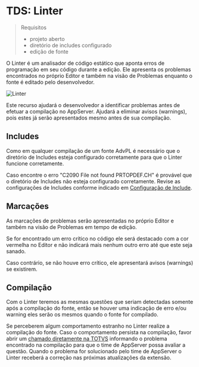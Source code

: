 # TDS: Linter

> Requisitos
>
> - projeto aberto
> - diretório de includes configurado
> - edição de fonte

O Linter é um analisador de código estático que aponta erros de programação em seu código durante a edição. Ele apresenta os problemas encontrados no próprio Editor e também na visão de Problemas enquanto o fonte é editado pelo desenvolvedor.

![Linter](./gifs/Linter.gif)

Este recurso ajudará o desenvolvedor a identificar problemas antes de efetuar a compilação no AppServer. Ajudará a eliminar avisos (warnings), pois estes já serão apresentados mesmo antes de sua compilação.

## Includes

Como em qualquer compilação de um fonte AdvPL é necessário que o diretório de Includes esteja configurado corretamente para que o Linter funcione corretamente.

Caso encontre o erro "C2090  File not found PRTOPDEF.CH" é provável que o diretório de Includes não esteja configurado corretamente. Revise as configurações de Includes conforme indicado em [Configuração de Include](https://github.com/totvs/tds-vscode/blob/master/docs/compilation.md#configura%C3%A7%C3%A3o-de-include-busca-de-arquivos-de-defini%C3%A7%C3%A3o).

## Marcações

As marcações de problemas serão apresentadas no próprio Editor e também na visão de Problemas em tempo de edição.

Se for encontrado um erro crítico no código ele será destacado com a cor vermelha no Editor e não indicará mais nenhum outro erro até que este seja sanado.

Caso contrário, se não houve erro crítico, ele apresentará avisos (warnings) se existirem.

## Compilação

Com o Linter teremos as mesmas questões que seriam detectadas somente após a compilação do fonte, então se houver uma indicação de erro e/ou warning eles serão os mesmos quando o fonte for compilado.

Se perceberem algum comportamento estranho no Linter realize a compilação do fonte. Caso o comportamento persista na compilação, favor abrir um [chamado diretamente na TOTVS](https://totvscst.zendesk.com/hc/pt-br/#home) informando o problema encontrado na compilação para que o time de AppServer possa avaliar a questão. Quando o problema for solucionado pelo time de AppServer o Linter receberá a correção nas próximas atualizações da extensão.

